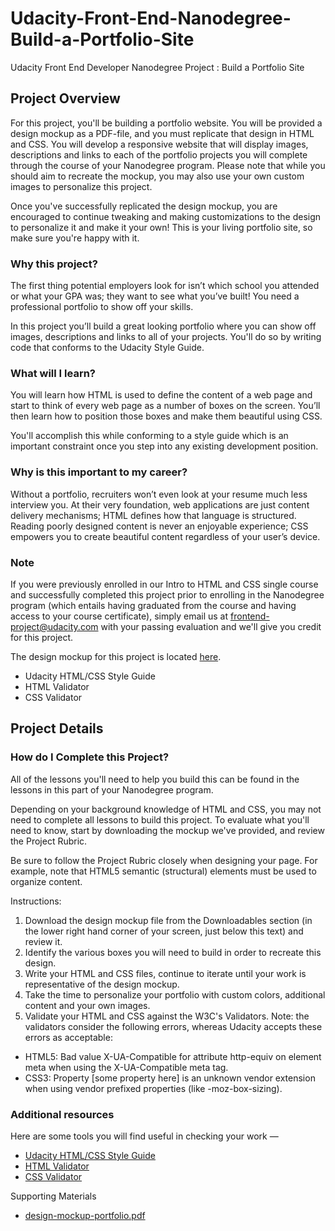 # Udacity-Front-End-Nanodegree-Build-a-Portfolio-Site
Udacity Front End Developer Nanodegree Project : Build a Portfolio Site

## Project Overview
For this project, you'll be building a portfolio website. You will be provided a design mockup as a PDF-file, and you must replicate that design in HTML and CSS. You will develop a responsive website that will display images, descriptions and links to each of the portfolio projects you will complete through the course of your Nanodegree program. Please note that while you should aim to recreate the mockup, you may also use your own custom images to personalize this project.

Once you've successfully replicated the design mockup, you are encouraged to continue tweaking and making customizations to the design to personalize it and make it your own! This is your living portfolio site, so make sure you're happy with it.

### Why this project?
The first thing potential employers look for isn’t which school you attended or what your GPA was; they want to see what you’ve built! You need a professional portfolio to show off your skills.

In this project you’ll build a great looking portfolio where you can show off images, descriptions and links to all of your projects. You'll do so by writing code that conforms to the Udacity Style Guide.

### What will I learn?
You will learn how HTML is used to define the content of a web page and start to think of every web page as a number of boxes on the screen. You’ll then learn how to position those boxes and make them beautiful using CSS.

You'll accomplish this while conforming to a style guide which is an important constraint once you step into any existing development position.

### Why is this important to my career?
Without a portfolio, recruiters won’t even look at your resume much less interview you.
At their very foundation, web applications are just content delivery mechanisms; HTML defines how that language is structured.
Reading poorly designed content is never an enjoyable experience; CSS empowers you to create beautiful content regardless of your user’s device.

### Note
If you were previously enrolled in our Intro to HTML and CSS single course and successfully completed this project prior to enrolling in the Nanodegree program (which entails having graduated from the course and having access to your course certificate), simply email us at frontend-project@udacity.com with your passing evaluation and we'll give you credit for this project.

The design mockup for this project is located [here](https://storage.googleapis.com/supplemental_media/udacityu/2655898586/design-mockup-portfolio.pdf).

* Udacity HTML/CSS Style Guide
* HTML Validator
* CSS Validator

## Project Details
### How do I Complete this Project?
All of the lessons you'll need to help you build this can be found in the lessons in this part of your Nanodegree program.

Depending on your background knowledge of HTML and CSS, you may not need to complete all lessons to build this project. To evaluate what you'll need to know, start by downloading the mockup we've provided, and review the Project Rubric.

Be sure to follow the Project Rubric closely when designing your page. For example, note that HTML5 semantic (structural) elements must be used to organize content.

Instructions:

1. Download the design mockup file from the Downloadables section (in the lower right hand corner of your screen, just below this text) and review it.
2. Identify the various boxes you will need to build in order to recreate this design.
3. Write your HTML and CSS files, continue to iterate until your work is representative of the design mockup.
4. Take the time to personalize your portfolio with custom colors, additional content and your own images.
5. Validate your HTML and CSS against the W3C's Validators. Note: the validators consider the following errors, whereas Udacity accepts these errors as acceptable:
* HTML5: Bad value X-UA-Compatible for attribute http-equiv on element meta when using the X-UA-Compatible meta tag.
* CSS3: Property [some property here] is an unknown vendor extension when using vendor prefixed properties (like -moz-box-sizing).

### Additional resources
Here are some tools you will find useful in checking your work —

* [Udacity HTML/CSS Style Guide](http://udacity.github.io/frontend-nanodegree-styleguide/)
* [HTML Validator](http://validator.w3.org/#validate_by_input)
* [CSS Validator](https://jigsaw.w3.org/css-validator/#validate_by_input)

Supporting Materials
* [design-mockup-portfolio.pdf](https://www.udacity.com/api/nodes/2655898586/supplemental_media/design-mockup-portfoliopdf/download)

